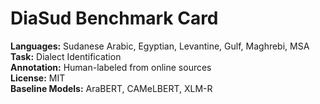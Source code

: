 # DiaSud Benchmark Card

**Languages:** Sudanese Arabic, Egyptian, Levantine, Gulf, Maghrebi, MSA  
**Task:** Dialect Identification  
**Annotation:** Human-labeled from online sources  
**License:** MIT  
**Baseline Models:** AraBERT, CAMeLBERT, XLM-R  

